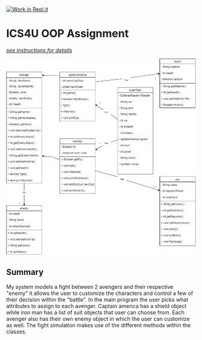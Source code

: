 [![Work in Repl.it](https://classroom.github.com/assets/work-in-replit-14baed9a392b3a25080506f3b7b6d57f295ec2978f6f33ec97e36a161684cbe9.svg)](https://classroom.github.com/online_ide?assignment_repo_id=4818949&assignment_repo_type=AssignmentRepo)
# ICS4U OOP Assignment

[*see instructions for details*](Instructions.md)

![image](classDiagram.jpg)


## Summary
My system models a fight between 2 avengers and their respective "enemy" it allows the user to customize the characters and control a few of their decision within the "battle". In the main program the user picks what attributes to assign to each avenger. Captain america has a shield object while iron man has a list of suit objects that user can choose from. Each avenger also has their own enemy object in which the user can customize as well. The fight simulation makes use of the different methods within the classes.

